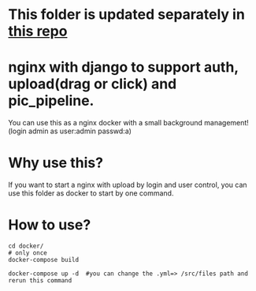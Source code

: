 # This folder is updated separately in [this repo](https://github.com/ywz978020607/docker_nginx_with_manage)

# nginx with django to support auth, upload(drag or click) and pic_pipeline.
You can use this as a nginx docker with a small background management! (login admin as user:admin passwd:a)

# Why use this?

If you want to start a nginx with upload by login and user control, you can use this folder as docker to start by one command.

# How to use?
```
cd docker/
# only once
docker-compose build

docker-compose up -d  #you can change the .yml=> /src/files path and rerun this command
```
